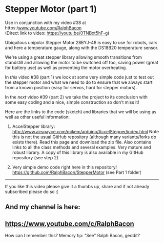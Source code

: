 # Stepper Motor (part 1)

Use in conjunction with my video #38 at https:/www.youtube.com/RalphBacon  
(Direct link to video: https://youtu.be/0TNBxt5hF-g)

Ubiquitous unipolar Stepper Motor 28BYJ-48 is easy to use for robots, cars and here a temperature gauge, along with the DS18B20 temperature sensor. 

We're using a great stepper library allowing smooth transitions from standstill and allowing the motor to be switched off too, saving power (great for battery use) as well as preventing the motor overheating.

In *this* video #38 (part 1) we look at some very simple code just to test out the stepper motor and what we need to do to ensure that we always start from a known position (easy for servos, hard for stepper motors).

In the *next* video #39 (part 2) we take the project to its conclusion with some easy coding and a nice, simple construction so don't miss it!

Here are the links to the code (sketch) and libraries that we will be using as well as other useful information:

1. AccelStepper library: http://www.airspayce.com/mikem/arduino/AccelStepper/index.html 
Note this is not the usual GitHub repository (although many variants/forks do exists there). Read this page and download the zip file. Also contains links to all the class methods and several examples. Very mature and robust library. A copy of this library is also available in my GitHub repository (see step 2).

2. Very simple demo code right here in this repository!
https://github.com/RalphBacon/StepperMotor (see Part 1 folder) 

---

If you like this video please give it a thumbs up, share and if not already subscribed please do so :)

And my channel is here:
-----------------------------------------------------------------
https://www.youtube.com/c/RalphBacon
------------------------------------------------------------------ 
How can I remember this? Memory tip: "See" Ralph Bacon, geddit?

